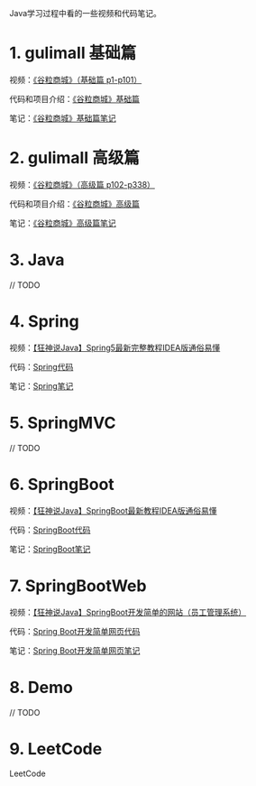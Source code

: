Java学习过程中看的一些视频和代码笔记。

# 1. gulimall 基础篇
视频：[《谷粒商城》（基础篇 p1-p101）](https://www.bilibili.com/video/BV1np4y1C7Yf?from=search&seid=16203509345606998220)

代码和项目介绍：[《谷粒商城》基础篇](https://github.com/TanaStudy/Java-Study/tree/master/gulimall%E5%9F%BA%E7%A1%80%E7%AF%87)

笔记：[《谷粒商城》基础篇笔记](https://github.com/TanaStudy/Java-Study/blob/master/gulimall%E5%9F%BA%E7%A1%80%E7%AF%87/docs/%E8%B0%B7%E7%B2%92%E5%95%86%E5%9F%8E%E2%80%94%E5%88%86%E5%B8%83%E5%BC%8F%E5%9F%BA%E7%A1%80.md)

# 2. gulimall 高级篇
视频：[《谷粒商城》（高级篇 p102-p338）](https://www.bilibili.com/video/BV1np4y1C7Yf?from=search&seid=16203509345606998220)

代码和项目介绍：[《谷粒商城》高级篇](https://github.com/TanaStudy/Java-Study/tree/master/2.%20gulimall%E9%AB%98%E7%BA%A7%E7%AF%87)

笔记：[《谷粒商城》高级篇笔记](https://github.com/TanaStudy/Java-Study/blob/master/2.%20gulimall%E9%AB%98%E7%BA%A7%E7%AF%87/docs/%E8%B0%B7%E7%B2%92%E5%95%86%E5%9F%8E%E2%80%94%E5%88%86%E5%B8%83%E5%BC%8F%E9%AB%98%E7%BA%A7.md)

# 3. Java

// TODO


# 4. Spring

视频：[【狂神说Java】Spring5最新完整教程IDEA版通俗易懂](https://www.bilibili.com/video/BV1WE411d7Dv?from=search&seid=10874099015421652957&spm_id_from=333.337.0.0)

代码：[Spring代码](https://github.com/TanaStudy/Java-Study/tree/master/1-Spring)

笔记：[Spring笔记](https://github.com/TanaStudy/Java-Study/blob/master/1-Spring/README.md)

# 5. SpringMVC

// TODO

# 6. SpringBoot

视频：[【狂神说Java】SpringBoot最新教程IDEA版通俗易懂](https://www.bilibili.com/video/BV1PE411i7CV?from=search&seid=673203727658245324&spm_id_from=333.337.0.0)

代码：[SpringBoot代码](https://github.com/TanaStudy/Java-Study/tree/master/2-SpringBoot)

笔记：[SpringBoot笔记](https://github.com/TanaStudy/Java-Study/tree/master/2-SpringBoot/SpringBoot%E8%AF%BE%E5%A0%82%E7%AC%94%E8%AE%B0)

# 7. SpringBootWeb

视频：[【狂神说Java】SpringBoot开发简单的网站（员工管理系统）](https://www.bilibili.com/video/BV19E411v7Ty?spm_id_from=333.999.0.0)

代码：[Spring Boot开发简单网页代码](https://github.com/TanaStudy/Java-Study/tree/master/3-SpringBootWeb)

笔记：[Spring Boot开发简单网页笔记](https://blog.csdn.net/weixin_43901865/article/details/116596476)

# 8. Demo

// TODO

# 9. LeetCode

LeetCode